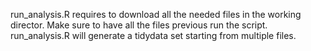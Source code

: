 run_analysis.R requires to download all the needed files in the working director. Make sure to have all the files previous run the script.
run_analysis.R will generate a tidydata set starting from multiple files.
